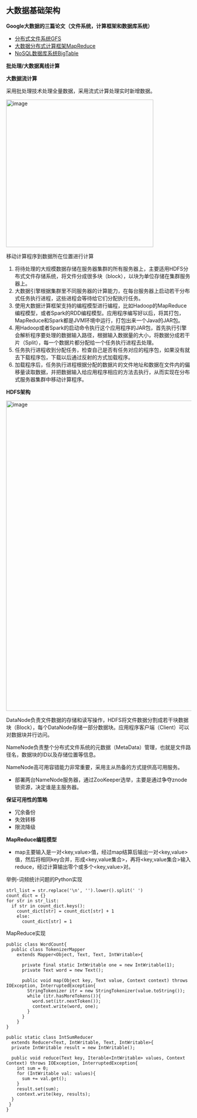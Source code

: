 ## 大数据基础架构

**Google大数据的三篇论文（文件系统，计算框架和数据库系统）**
- [分布式文件系统GFS](https://static.googleusercontent.com/media/research.google.com/en//archive/gfs-sosp2003.pdf)
- [大数据分布式计算框架MapReduce](https://static.googleusercontent.com/media/research.google.com/en//archive/mapreduce-osdi04.pdf)
- [NoSQL数据库系统BigTable](https://static.googleusercontent.com/media/research.google.com/en//archive/bigtable-osdi06.pdf)

**批处理/大数据离线计算**

**大数据流计算**

采用批处理技术处理全量数据，采用流式计算处理实时新增数据。

<img width="400" alt="image" src="https://user-images.githubusercontent.com/46979228/168396407-226bf4b5-8309-498c-9402-4c1b51c03082.png">

移动计算程序到数据所在位置进行计算
1. 将待处理的大规模数据存储在服务器集群的所有服务器上，主要适用HDFS分布式文件存储系统，将文件分成很多块（block），以块为单位存储在集群服务器上。
2. 大数据引擎根据集群里不同服务器的计算能力，在每台服务器上启动若干分布式任务执行进程，这些进程会等待给它们分配执行任务。
3. 使用大数据计算框架支持的编程模型进行编程，比如Hadoop的MapReduce编程模型，或者Spark的RDD编程模型。应用程序编写好以后，将其打包，MapReduce和Spark都是JVM环境中运行，打包出来一个Java的JAR包。
4. 用Hadoop或者Spark的启动命令执行这个应用程序的JAR包，首先执行引擎会解析程序要处理的数据输入路径，根据输入数据量的大小，将数据分成若干片（Split），每一个数据片都分配给一个任务执行进程去处理。
5. 任务执行进程收到分配任务，检查自己是否有任务对应的程序包，如果没有就去下载程序包，下载以后通过反射的方式加载程序。
6. 加载程序后，任务执行进程根据分配的数据片的文件地址和数据在文件内的偏移量读取数据，并把数据输入给应用程序相应的方法去执行，从而实现在分布式服务器集群中移动计算程序。

**HDFS架构**

<img width="841" alt="image" src="https://user-images.githubusercontent.com/46979228/168401262-cd408a2d-e022-40d9-8d07-8030538cc825.png">

DataNode负责文件数据的存储和读写操作，HDFS将文件数据分割成若干块数据块（Block），每个DataNode存储一部分数据块。应用程序客户端（Client）可以对数据块并行访问。

NameNode负责整个分布式文件系统的元数据（MetaData）管理，也就是文件路径名，数据块的ID以及存储位置等信息。

NameNode高可用容错能力非常重要，采用主从热备的方式提供高可用服务。
- 部署两台NameNode服务器，通过ZooKeeper选举，主要是通过争夺znode锁资源，决定谁是主服务器。

**保证可用性的策略**
- 冗余备份
- 失效转移
- 限流降级

**MapReduce编程模型**
- map主要输入是一对<key,value>值，经过map结算后输出一对<key,value>值，然后将相同key合并，形成<key,value集合>，再将<key,value集合>输入reduce，经过计算输出零个或多个<key,value>对。

举例-词频统计问题的Python实现

```
strl_list = str.replace('\n', '').lower().split(' ')
count_dict = {}
for str in str_list:
  if str in count_dict.keys():
    count_dict[str] = count_dict[str] + 1
    else:
      count_dict[str] = 1
```
MapReduce实现

```
public class WordCount{
  public class TokenizerMapper
    extends Mapper<Object, Text, Text, IntWritable>{
      
      private final static IntWritable one = new IntWritable(1);
      private Text word = new Text();
      
      public void map(Object key, Text value, Context context) throws IOException, InterruptedException{
        StringTokenizer itr = new StringTokenizer(value.toString());
        while (itr.hasMoreTokens()){
          word.set(itr.nextToken());
          context.write(word, one);
        }
      }
    }
}

public static class IntSumReducer
  extends Reducer<Text, IntWritable, Text, IntWritable>{
  private IntWritable result = new IntWritable();
  
  public void reduce(Text key, Iterable<IntWritable> values, Context Context) throws IOException, InterruptedException{
    int sum = 0;
    for (IntWritable val: values){
      sum += val.get();
    }
    result.set(sum);
    context.write(key, results);
  }
 } 
}
```
